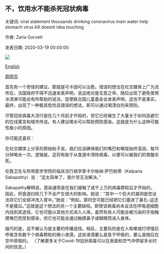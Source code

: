 ## 不，饮用水不能杀死冠状病毒

关键词: viral statement thousands drinking coronavirus main water help stomach virus kill doesnt idea touching

作者: Zaria Gorvett

发表日期: 2020-03-19 00:00:00

![](https://ichef.bbci.co.uk/wwfeatures/live/624_351/images/live/p0/87/2z/p0872zjw.jpg)

[English](No%2C%20drinking%20water%20doesn%27t%20kill%20coronavirus.md)

[原网页](https://www.bbc.com/future/article/20200319-covid-19-will-drinking-water-keep-you-safe-from-coronavirus)

首先有一个奇怪的建议，那就是可卡因可以治愈。错误的想法在社交媒体上广为流传后，法国政府不得不迅速发表声明，说这绝对是无意之举。随后出现了避免使用冰淇淋可能会有所帮助的说法，促使联合国儿童基金会发表声明，这也不是事实。最终，出现了一种极其危险且错误的想法，即可以通过喝漂白剂来预防。

尽管冠状病毒大流行是在几个月前才开始的，但它已经催生了大量关于如何逃避它的在线寓言和城市传说。有人建议喝水可以帮助预防感染。这就是为什么这种可能性极小的原因。

你可能还喜欢：

在社交媒体上分享的原始帖子说，我们应该确保我们的嘴巴和喉咙始终湿润，每15分钟喝水一次。逻辑是，这将有助于从食道中清除病毒，以便可以被我们的胃酸杀死。

伦敦卫生与热带医学学院的临床流行病学家卡尔帕纳·萨巴帕蒂（Kalpana Sabapathy）说：“这太简单了，我什至无法解决。”

Sabapathy解释说，感染通常是在我们接触了成千上万的病毒颗粒后才开始的，因此，将食道扫除几下不会产生很大的影响。她说：“其中一个巨大的漏洞是您设法将它们全部冲洗入胃中。”她说：“例如，那时您可能已经把它们塞进了鼻孔–这还不是傻瓜。”这就是这个想法的另一个主要缺陷。即使该病毒尚未设法在呼吸道细胞内找到其途径，它也可能以其他方式进入人体。虽然有些人可能会被污染的手指触摸嘴巴而受到感染，但它也可能会通过触摸鼻子或眼睛而进入身体。

碰巧的是，这不被认为是主要的传播途径。相反，主要风险是在人咳嗽或打喷嚏后呼吸含有数千个病毒颗粒的微小液滴，这些液滴要么是急于呼吸的，要么是随后在空中徘徊的。 （了解更多关于Covid-19冠状病毒可以在表面和空气中停留多长时间的信息。）